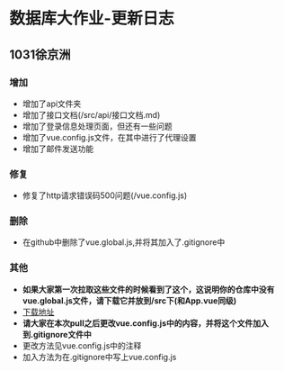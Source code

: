 # 数据库大作业-更新日志

## 1031徐京洲
### 增加
- 增加了api文件夹
- 增加了接口文档(/src/api/接口文档.md)
- 增加了登录信息处理页面，但还有一些问题
- 增加了vue.config.js文件，在其中进行了代理设置
- 增加了邮件发送功能

### 修复
- 修复了http请求错误码500问题(/vue.config.js)

### 删除
- 在github中删除了vue.global.js,并将其加入了.gitignore中

### 其他
- **如果大家第一次拉取这些文件的时候看到了这个，这说明你的仓库中没有vue.global.js文件，请下载它并放到/src下(和App.vue同级)**
- [下载地址](http://60.205.226.43/repo/vue.global.js)
- **请大家在本次pull之后更改vue.config.js中的内容，并将这个文件加入到.gitignore文件中**
- 更改方法见vue.config.js中的注释
- 加入方法为在.gitignore中写上vue.config.js